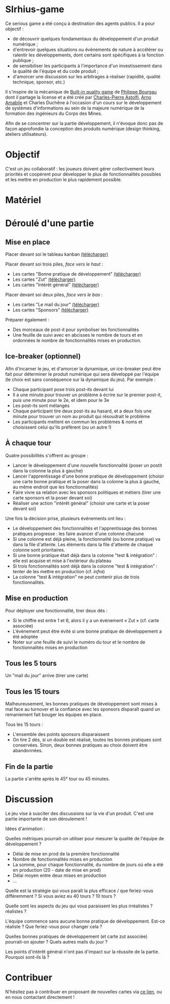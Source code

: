 # SIrhius-game

Ce serious game a été conçu à destination des agents publics. Il a pour objectif :
- de découvrir quelques fondamentaux du développement d'un produit numérique ;
- d'entrevoir quelques situations ou événements de nature à accélérer ou ralentir les développements, dont certains sont spécifiques à la fonction publique ;
- de sensibiliser les participants à l'importance d'un investissement dans la qualité de l'équipe et du code produit ;
- d'amorcer une discussion sur les arbitrages à réaliser (rapidité, qualité technique, sponsor, etc.)

Il s'inspire de la mécanique de [Built-in quality game](https://github.com/philou/built-in-quality-game) de [Philippe Bourgau](https://philippe.bourgau.net/) dont il partage la license et a été créé par [Charles-Pierre Astolfi](https://www.linkedin.com/in/charles-pierre-astolfi/), [Arno Amabile](https://www.linkedin.com/in/amabile-arno/) et Charles Duchêne à l'occasion d'un cours sur le développement de systèmes d'informations au sein de la majeure numérique de la formation des ingénieurs du Corps des Mines.

Afin de se concentrer sur la partie développement, il n'évoque donc pas de façon approfondie la conception des produits numérique (design thinking, ateliers utilisateurs).

# Objectif
C'est un jeu collaboratif : les joueurs doivent gérer collectivement leurs priorités et coopèrent pour développer le plus de fonctionnalités possibles et les mettre en production le plus rapidement possible.

# Matériel

# Déroulé d'une partie
## Mise en place

Placer devant soi le tableau kanban [(télécharger)](https://drive.google.com/file/d/1wGi8Xu0C-6Jjlt0IHSm7kxlWoMk4xvjO/view?usp=sharing)

Placer devant soi trois piles, _face vers le haut_ :
- Les cartes "Bonne pratique de développement" [(télécharger)](https://drive.google.com/file/d/1krD4a3zmCbHdpnUfi4VMAwe8SUEqEgmW/view?usp=sharing)
- Les cartes "Zut" [(télécharger)](https://drive.google.com/file/d/1krD4a3zmCbHdpnUfi4VMAwe8SUEqEgmW/view?usp=sharing)
- Les cartes "Intérêt général" [(télécharger)](https://drive.google.com/file/d/1s8OxSbn2YW19glQ-PJANoqE4VVnyY7Tj/view?usp=sharing)

Placer devant soi deux piles, _face vers le bas_ :
- Les cartes "Le mail du jour" [(télécharger)](https://drive.google.com/file/d/1s8OxSbn2YW19glQ-PJANoqE4VVnyY7Tj/view?usp=sharing)
- Les cartes "Sponsors" [(télécharger)](https://drive.google.com/file/d/1s8OxSbn2YW19glQ-PJANoqE4VVnyY7Tj/view?usp=sharing)

Préparer également :
- Des morceaux de post-it pour symboliser les fonctionnalités
- Une feuille de suivi avec en abcisses le nombre de tours et en ordonnées le nombre de fonctionnalités mises en production.
 
## Ice-breaker (optionnel)

Afin d'incarner le jeu, et d'amorcer la dynamique, un ice-breaker peut être fait pour déterminer le produit numérique qui sera développé par l'équipe (le choix est sans conséquence sur la dynamique du jeu). Par exemple :
- Chaque participant pose trois post-its devant lui
- Il a une minute pour trouver un problème à écrire sur le premier post-it, puis une minute pour le 2e, et idem pour le 3e
- Les post-its sont mélangés
- Chaque participant tire deux post-its au hasard, et a deux fois une minute pour trouver un nom au produit qui résoudrait le problème
- Les participants mettent en commun les problèmes & noms et choisissent celui qu'ils préfèrent (ou un autre !)
 
## À chaque tour

Quatre possibilités s'offrent au groupe :
- Lancer le développement d'une nouvelle fonctionnalité (poser un postit dans la colonne la plus à gauche)
- Lancer l'apprentissage d'une bonne pratique de développement (choisir une carte bonne pratique et la poser dans la colonne la plus à gauche, au même endroit que les fonctionnalités)
- Faire vivre sa relation avec les sponsors politiques et métiers (tirer une carte sponsors et la poser devant soi)
- Réaliser une action "intérêt général" (choisir une carte et la poser devant soi)

Une fois la décision prise, plusieurs événements ont lieu :
- Le développement des fonctionnalités et l'apprentissage des bonnes pratiques progresse : les faire avancer d'une colonne chacune
- Si une colonne est déjà pleine, la fonctionnalité (ou bonne pratique) va dans la file d'attente. Les éléments dans la file d'attente de chaque colonne sont prioritaires.
- Si une bonne pratique était déjà dans la colonne "test & intégration" : elle est acquise et mise à l'extérieur du plateau
- Si trois fonctionnalités sont déjà dans la colonne "test & intégration" : tenter de les mettre en production (cf. _infra_)
- La colonne "test & intégration" ne peut contenir plus de trois fonctionnalités.

## Mise en production
Pour déployer une fonctionnalité, tirer deux dés :
- Si le chiffre est entre 1 et 6, alors il y a un événement « Zut » (cf. carte associée)
- L’évènement peut être évité si une bonne pratique de développement a été adoptée
- Noter sur une feuille de suivi le numéro du tour et le nombre de fonctionnalités mises en production

## Tous les 5 tours
Un "mail du jour" arrive (tirer une carte)

## Tous les 15 tours
Malheureusement, les bonnes pratiques de développement sont mises à mal face au turnover et la confiance avec les sponsors disparaît quand un remaniement fait bouger les équipes en place.

Tous les 15 tours :
- L'ensemble des points sponsors disparaissent
- On tire 2 dés, si un double est réalisé, toutes les bonnes pratiques sont conservées. Sinon, deux bonnes pratiques au choix doivent être abandonnées.

## Fin de la partie
La partie s'arrête après le 45° tour ou 45 minutes.

# Discussion
Le jeu vise à susciter des discussions sur la vie d'un produit. C'est une partie importante de son déroulement !

Idées d'animation :

Quelles métriques pourrait-on utiliser pour mesurer la qualité de l'équipe de développement ?
- Délai de mise en prod de la première fonctionnalité
- Nombre de fonctionnalités mises en production
- La somme, pour chaque fonctionnalité, du nombre de jours où elle a été en production (20 - date de mise en prod)
- Délai moyen entre deux mises en production
- …

Quelle est la stratégie qui vous paraît la plus efficace / que feriez-vous différemment ? Si vous aviez eu 40 tours ? 10 tours ?

Quelle sont les aspects du jeu qui vous paraissent les plus irréalistes ? réalistes ?

L'équipe commence sans aucune bonne pratique de développement. Est-ce réaliste ? Que feriez-vous pour changer cela ?

Quelles bonnes pratiques de développement (et carte zut associée) pourrait-on ajouter ? Quels autres mails du jour ?

Les points d'intérêt général n'ont pas d'impact sur la réussite de la partie. Pourquoi sont-ils là ?



# Contribuer
N'hésitez pas à contribuer en proposant de nouvelles cartes via [ce lien](https://docs.google.com/spreadsheets/d/1pD_ptL2mSqI8b2kogyoLT2_RpSPFCCoGUml8oFNLRDQ/edit#gid=0), ou en nous contactant directement !
